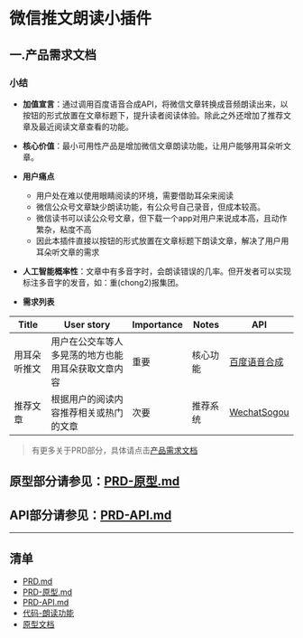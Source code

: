 # 微信推文朗读小插件
## 一.产品需求文档
### 小结
- **加值宣言**：通过调用百度语音合成API，将微信文章转换成音频朗读出来，以按钮的形式放置在文章标题下，提升读者阅读体验。除此之外还增加了推荐文章及最近阅读文章查看的功能。
- **核心价值**：最小可用性产品是增加微信文章朗读功能，让用户能够用耳朵听文章。
- **用户痛点**
	- 用户处在难以使用眼睛阅读的环境，需要借助耳朵来阅读
	- 微信公众号文章缺少朗读功能，有公众号自己录音，但成本较高。
	- 微信读书可以读公众号文章，但下载一个app对用户来说成本高，且动作繁杂，粘度不高
	- 因此本插件直接以按钮的形式放置在文章标题下朗读文章，解决了用户用耳朵听文章的需求
- **人工智能概率性**：文章中有多音字时，会朗读错误的几率。但开发者可以实现标注多音字的发音，如：重(chong2)报集团。
	
- **需求列表**

| Title  | User story |Importance |Notes|API|
| ------------- | ------------- |------------- |------------- |------------- |
| 用耳朵听推文 | 用户在公交车等人多晃荡的地方也能用耳朵获取文章内容  |重要|核心功能|[百度语音合成](http://ai.baidu.com/docs#/TTS-API/top)|
| 推荐文章  | 根据用户的阅读内容推荐相关或热门的文章 |次要|推荐系统|[WechatSogou](https://github.com/Chyroc/WechatSogou)|

> 有更多关于PRD部分，具体请点击[产品需求文档](/PRD.md)

## 原型部分请参见：[PRD-原型.md](/PRD-原型.md)
## API部分请参见：[PRD-API.md](/PRD-API.md)

------
## 清单
- [PRD.md](/PRD.md)
- [PRD-原型.md](/PRD-原型.md)
- [PRD-API.md](/PRD-API.md)
- [代码-朗读功能](/read_article.ipynb)
- [原型文档](https://koujii.github.io/wechat_read_article/#g=1&p=%E6%9C%97%E8%AF%BB%E6%96%87%E7%AB%A0-%E7%95%8C%E9%9D%A2%E4%B8%8E%E4%BA%A4%E4%BA%92)
